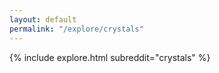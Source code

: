```yaml
---
layout: default
permalink: "/explore/crystals"
---
```


{% include explore.html subreddit="crystals" %}
